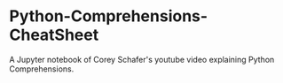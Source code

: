 # Python-Comprehensions-CheatSheet
A Jupyter notebook of Corey Schafer's youtube video explaining Python Comprehensions.
